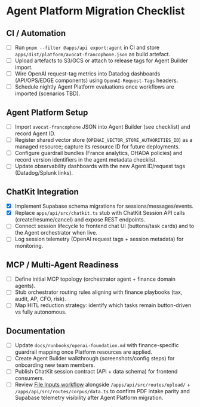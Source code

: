 # Agent Platform Migration Checklist

## CI / Automation
- [ ] Run `pnpm --filter @apps/api export:agent` in CI and store `apps/dist/platform/avocat-francophone.json` as build artefact.
- [ ] Upload artefacts to S3/GCS or attach to release tags for Agent Builder import.
- [ ] Wire OpenAI request-tag metrics into Datadog dashboards (API/OPS/EDGE components) using `OpenAI-Request-Tags` headers.
- [ ] Schedule nightly Agent Platform evaluations once workflows are imported (scenarios TBD).

## Agent Platform Setup
- [ ] Import `avocat-francophone` JSON into Agent Builder (see checklist) and record Agent ID.
- [ ] Register shared vector store (`OPENAI_VECTOR_STORE_AUTHORITIES_ID`) as a managed resource; capture its resource ID for future deployments.
- [ ] Configure guardrail bundles (France analytics, OHADA policies) and record version identifiers in the agent metadata checklist.
- [ ] Update observability dashboards with the new Agent ID/request tags (Datadog/Splunk links).

## ChatKit Integration
- [x] Implement Supabase schema migrations for sessions/messages/events.
- [x] Replace `apps/api/src/chatkit.ts` stub with ChatKit Session API calls (create/resume/cancel) and expose REST endpoints.
- [ ] Connect session lifecycle to frontend chat UI (buttons/task cards) and to the Agent orchestrator when live.
- [ ] Log session telemetry (OpenAI request tags + session metadata) for monitoring.

## MCP / Multi-Agent Readiness
- [ ] Define initial MCP topology (orchestrator agent + finance domain agents).
- [ ] Stub orchestrator routing rules aligning with finance playbooks (tax, audit, AP, CFO, risk).
- [ ] Map HITL reduction strategy: identify which tasks remain button-driven vs fully autonomous.

## Documentation
- [ ] Update `docs/runbooks/openai-foundation.md` with finance-specific guardrail mapping once Platform resources are applied.
- [ ] Create Agent Builder walkthrough (screenshots/config steps) for onboarding new team members.
- [ ] Publish ChatKit session contract (API + data schema) for frontend consumers.
- [ ] Review [File Inputs workflow](./pdf-inputs.md) alongside `/apps/api/src/routes/upload/` + `/apps/api/src/routes/corpus/data.ts` to confirm PDF intake parity and Supabase telemetry visibility after Agent Platform migration.
